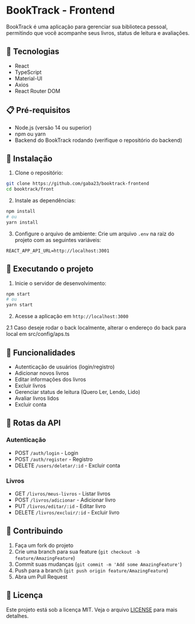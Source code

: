 # BookTrack - Frontend

BookTrack é uma aplicação para gerenciar sua biblioteca pessoal, permitindo que você acompanhe seus livros, status de leitura e avaliações.

## 🚀 Tecnologias

- React
- TypeScript
- Material-UI
- Axios
- React Router DOM

## 📋 Pré-requisitos

- Node.js (versão 14 ou superior)
- npm ou yarn
- Backend do BookTrack rodando (verifique o repositório do backend)

## 🔧 Instalação

1. Clone o repositório:
```bash
git clone https://github.com/gaba23/booktrack-frontend
cd booktrack/front
```

2. Instale as dependências:
```bash
npm install
# ou
yarn install
```

3. Configure o arquivo de ambiente:
Crie um arquivo `.env` na raiz do projeto com as seguintes variáveis:
```
REACT_APP_API_URL=http://localhost:3001
```

## 🚀 Executando o projeto

1. Inicie o servidor de desenvolvimento:
```bash
npm start
# ou
yarn start
```

2. Acesse a aplicação em `http://localhost:3000`

2.1 Caso deseje rodar o back localmente, alterar o endereço do back para local em src/config/aps.ts

## 📝 Funcionalidades

- Autenticação de usuários (login/registro)
- Adicionar novos livros
- Editar informações dos livros
- Excluir livros
- Gerenciar status de leitura (Quero Ler, Lendo, Lido)
- Avaliar livros lidos
- Excluir conta

## 🔄 Rotas da API

### Autenticação
- POST `/auth/login` - Login
- POST `/auth/register` - Registro
- DELETE `/users/deletar/:id` - Excluir conta

### Livros
- GET `/livros/meus-livros` - Listar livros
- POST `/livros/adicionar` - Adicionar livro
- PUT `/livros/editar/:id` - Editar livro
- DELETE `/livros/excluir/:id` - Excluir livro

## 🤝 Contribuindo

1. Faça um fork do projeto
2. Crie uma branch para sua feature (`git checkout -b feature/AmazingFeature`)
3. Commit suas mudanças (`git commit -m 'Add some AmazingFeature'`)
4. Push para a branch (`git push origin feature/AmazingFeature`)
5. Abra um Pull Request

## 📄 Licença

Este projeto está sob a licença MIT. Veja o arquivo [LICENSE](LICENSE) para mais detalhes.

